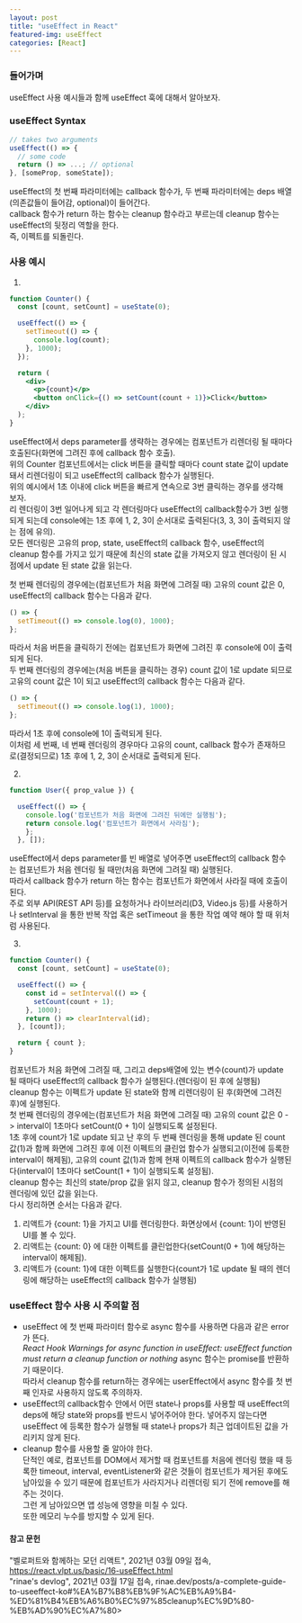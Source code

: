 ```yaml
---
layout: post
title: "useEffect in React"
featured-img: useEffect
categories: [React]
---
```


### 들어가며

useEffect 사용 예시들과 함께 useEffect 훅에 대해서 알아보자.

### useEffect Syntax

```jsx
// takes two arguments
useEffect(() => {
  // some code
  return () => ...; // optional
}, [someProp, someState]);
```

useEffect의 첫 번째 파라미터에는 callback 함수가, 두 번째 파라미터에는 deps 배열(의존값들이 들어감, optional)이 들어간다.  
callback 함수가 return 하는 함수는 cleanup 함수라고 부르는데 cleanup 함수는 useEffect의 뒷정리 역할을 한다.  
즉, 이펙트를 되돌린다.

### 사용 예시

1.

```jsx
function Counter() {
  const [count, setCount] = useState(0);

  useEffect(() => {
    setTimeout(() => {
      console.log(count);
    }, 1000);
  });

  return (
    <div>
      <p>{count}</p>
      <button onClick={() => setCount(count + 1)}>Click</button>
    </div>
  );
}
```

useEffect에서 deps parameter를 생략하는 경우에는 컴포넌트가 리렌더링 될 때마다 호출된다(화면에 그려진 후에 callback 함수 호출).  
위의 Counter 컴포넌트에서는 click 버튼을 클릭할 때마다 count state 값이 update 돼서 리렌더링이 되고 useEffect의 callback 함수가 실행된다.  
위의 예시에서 1초 이내에 click 버튼을 빠르게 연속으로 3번 클릭하는 경우를 생각해 보자.  
리 렌더링이 3번 일어나게 되고 각 렌더링마다 useEffect의 callback함수가 3번 실행되게 되는데 console에는 1초 후에 1, 2, 3이 순서대로 출력된다(3, 3, 3이 출력되지 않는 점에 유의).  
모든 렌더링은 고유의 prop, state, useEffect의 callback 함수, useEffect의 cleanup 함수를 가지고 있기 때문에 최신의 state 값을 가져오지 않고 렌더링이 된 시점에서 update 된 state 값을 읽는다.

첫 번째 렌더링의 경우에는(컴포넌트가 처음 화면에 그려질 때) 고유의 count 값은 0, useEffect의 callback 함수는 다음과 같다.

```jsx
() => {
  setTimeout(() => console.log(0), 1000);
};
```

따라서 처음 버튼을 클릭하기 전에는 컴포넌트가 화면에 그려진 후 console에 0이 출력되게 된다.  
두 번째 렌더링의 경우에는(처음 버튼을 클릭하는 경우) count 값이 1로 update 되므로 고유의 count 값은 1이 되고 useEffect의 callback 함수는
다음과 같다.

```jsx
() => {
  setTimeout(() => console.log(1), 1000);
};
```

따라서 1초 후에 console에 1이 출력되게 된다.  
이처럼 세 번째, 네 번째 렌더링의 경우마다 고유의 count, callback 함수가 존재하므로(결정되므로) 1초 후에 1, 2, 3이 순서대로 출력되게 된다.

2.

```jsx
function User({ prop_value }) {

  useEffect(() => {
    console.log('컴포넌트가 처음 화면에 그려진 뒤에만 실행됨');
    return console.log('컴포넌트가 화면에서 사라짐');
    };
  }, []);
```

useEffect에서 deps parameter를 빈 배열로 넣어주면 useEffect의 callback 함수는 컴포넌트가 처음 렌더링 될 때만(처음 화면에 그려질 때) 실행된다.  
따라서 callback 함수가 return 하는 함수는 컴포넌트가 화면에서 사라질 때에 호출이 된다.  
주로 외부 API(REST API 등)를 요청하거나 라이브러리(D3, Video.js 등)를 사용하거나 setInterval 을 통한 반복 작업 혹은 setTimeout 을 통한 작업 예약 해야 할 때 위처럼 사용된다.

3.

```jsx
function Counter() {
  const [count, setCount] = useState(0);

  useEffect(() => {
    const id = setInterval(() => {
      setCount(count + 1);
    }, 1000);
    return () => clearInterval(id);
  }, [count]);

  return { count };
}
```

컴포넌트가 처음 화면에 그려질 때, 그리고 deps배열에 있는 변수(count)가 update 될 때마다 useEffect의 callback 함수가 실행된다.(렌더링이 된 후에 실행됨)  
cleanup 함수는 이펙트가 update 된 state와 함께 리렌더링이 된 후(화면에 그려진 후)에 실행된다.  
첫 번째 렌더링의 경우에는(컴포넌트가 처음 화면에 그려질 때) 고유의 count 값은 0 -> interval이 1초마다 setCount(0 + 1)이 실행되도록 설정된다.  
1초 후에 count가 1로 update 되고 난 후의 두 번째 렌더링을 통해 update 된 count 값(1)과 함께 화면에 그려진 후에 이전 이펙트의 클린업 함수가 실행되고(이전에 등록한 interval이 해제됨), 고유의 count 값(1)과 함께 현재 이펙트의 callback 함수가 실행된다(interval이 1초마다 setCount(1 + 1)이 실행되도록 설정됨).  
cleanup 함수는 최신의 state/prop 값을 읽지 않고, cleanup 함수가 정의된 시점의 렌더링에 있던 값을 읽는다.  
다시 정리하면 순서는 다음과 같다.

1. 리액트가 {count: 1}을 가지고 UI를 렌더링한다. 화면상에서 {count: 1}이 반영된 UI를 볼 수 있다.
2. 리액트는 {count: 0} 에 대한 이펙트를 클린업한다(setCount(0 + 1)에 해당하는 interval이 해제됨).
3. 리액트가 {count: 1}에 대한 이펙트를 실행한다(count가 1로 update 될 때의 렌더링에 해당하는 useEffect의 callback 함수가 실행됨)

### useEffect 함수 사용 시 주의할 점

- useEffect 에 첫 번째 파라미터 함수로 async 함수를 사용하면 다음과 같은 error가 뜬다.  
  _React Hook Warnings for async function in useEffect: useEffect function must return a cleanup function or nothing_
  async 함수는 promise를 반환하기 때문이다.  
  따라서 cleanup 함수를 return하는 경우에는 userEffect에서 async 함수를 첫 번째 인자로 사용하지 않도록 주의하자.
- useEffect의 callback함수 안에서 어떤 state나 props를 사용할 때 useEffect의 deps에 해당 state와 props를 반드시 넣어주어야 한다. 넣어주지 않는다면 useEffect 에 등록한 함수가 실행될 때 state나 props가 최근 업데이트된 값을 가리키지 않게 된다.
- cleanup 함수를 사용할 줄 알아야 한다.  
  단적인 예로, 컴포넌트를 DOM에서 제거할 때 컴포넌트를 처음에 렌더링 했을 때 등록한 timeout, interval, eventListener와 같은 것들이 컴포넌트가 제거된 후에도 남아있을 수 있기 때문에 컴포넌트가 사라지거나 리렌더링 되기 전에 remove를 해주는 것이다.  
  그런 게 남아있으면 앱 성능에 영향을 미칠 수 있다.  
  또한 메모리 누수를 방지할 수 있게 된다.

#### 참고 문헌

"벨로퍼트와 함께하는 모던 리액트", 2021년 03월 09일 접속, https://react.vlpt.us/basic/16-useEffect.html  
"rinae's devlog", 2021년 03월 17일 접속, rinae.dev/posts/a-complete-guide-to-useeffect-ko#%EA%B7%B8%EB%9F%AC%EB%A9%B4-%ED%81%B4%EB%A6%B0%EC%97%85cleanup%EC%9D%80-%EB%AD%90%EC%A7%80>
